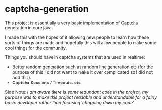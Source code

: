 # captcha-generation
This project is essentially a very basic implementation of Captcha generation in core java.

I made this with the hopes of it allowing new people to learn how these sorts of things are made and hopefully this will allow people to make some cool things for the community.


Things you should have in captcha systems that are used in realtime:
 - Better random generation such as random line generation etc (for the purpose of this I did not want to make it over complicated so I did not add this).
 - Captcha Sessions / Timeouts.
 etc
 
 Side Note: *I am aware there is some redundant code in the project, my purpose was to make this project readable and understandable for a fairly basic developer rather than focusing 'chopping down my code'.*
 
 
